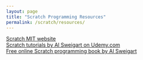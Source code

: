 ```yaml
---
layout: page
title: "Scratch Programming Resources"
permalink: /scratch/resources/
---
```


<a href="https://scratch.mit.edu">Scratch MIT website</a>
<br>
<a href="https://www.udemy.com/share/101XAuAkITc11RQnw=/">Scratch tutorials by Al Sweigart on Udemy.com</a>
<br>
<a href="http://inventwithscratch.com/">Free online Scratch programming book by Al Sweigart</a>
